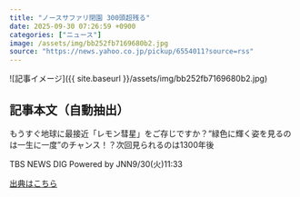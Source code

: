```yaml
---
title: "ノースサファリ閉園 300頭超残る"
date: 2025-09-30 07:26:59 +0900
categories: ["ニュース"]
image: /assets/img/bb252fb7169680b2.jpg
source: "https://news.yahoo.co.jp/pickup/6554011?source=rss"
---
```


![記事イメージ]({{ site.baseurl }}/assets/img/bb252fb7169680b2.jpg)

## 記事本文（自動抽出）
<div><div class="sc-1t7ra5j-6 hhriyT"><p class="sc-1t7ra5j-7 casbUp">もうすぐ地球に最接近「レモン彗星」をご存じですか？“緑色に輝く姿を見るのは一生に一度”のチャンス！？次回見られるのは1300年後</p><p class="sc-1t7ra5j-8 bVxZvL"><span class="sc-1t7ra5j-9 dIJJqB">TBS NEWS DIG Powered by JNN</span><time><span class="sc-1t7ra5j-10 cfHAOL">9/30(火)</span><span class="sc-1t7ra5j-10 cfHAOL">11:33</span></time></p></div></div>

[出典はこちら](https://news.yahoo.co.jp/pickup/6554011?source=rss)
